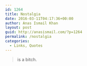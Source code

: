 ```yaml
---
id: 1264
title: Nostalgia
date: 2016-03-11T04:17:36+00:00
author: Anas Ismail Khan
layout: post
guid: http://anasismail.com/?p=1264
permalink: /nostalgia
categories:
  - Links, Quotes
---
```

> is a bitch.